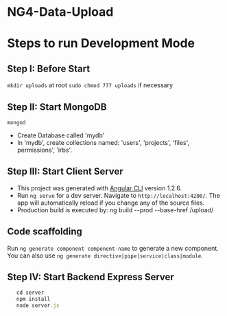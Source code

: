 # NG4-Data-Upload

# Steps to run Development Mode

## Step I: Before Start
`mkdir uploads` at root
`sudo chmod 777 uploads` if necessary

## Step II: Start MongoDB
`mongod`
* Create Database called 'mydb'
* In 'mydb', create collections named: 'users', 'projects', 'files', permissions', 'irbs'.

## Step III: Start Client Server

* This project was generated with [Angular CLI](https://github.com/angular/angular-cli) version 1.2.6.
* Run `ng serve` for a dev server. Navigate to `http://localhost:4200/`. The app will automatically reload if you change any of the source files.
* Production build is executed by: ng build --prod --base-href /upload/

## Code scaffolding

Run `ng generate component component-name` to generate a new component. You can also use `ng generate directive|pipe|service|class|module`.

## Step IV: Start Backend Express Server
 ```javascript
    cd server
    npm install
    node server.js
 ```
